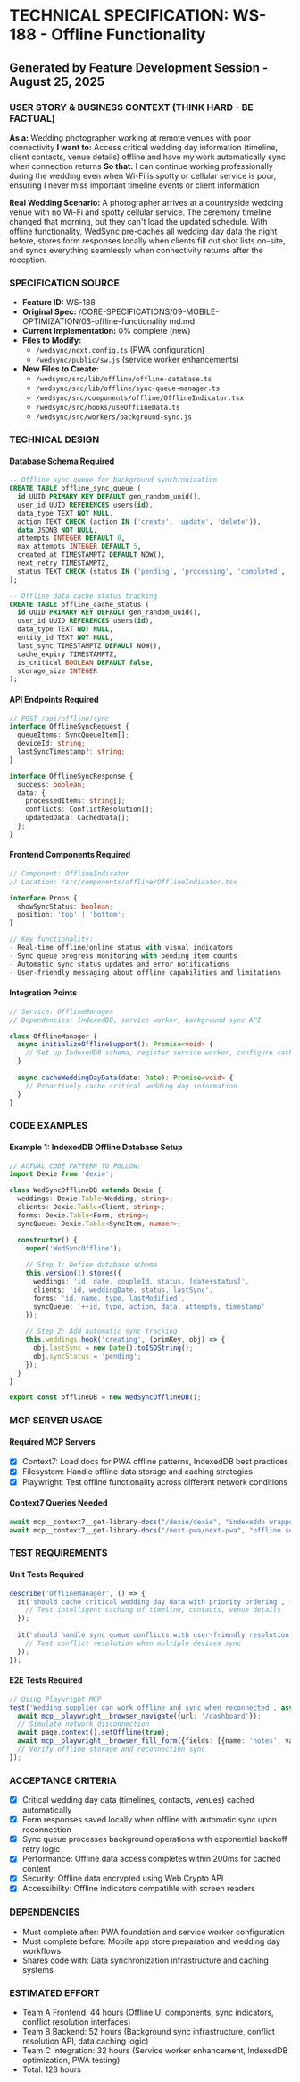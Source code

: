 # TECHNICAL SPECIFICATION: WS-188 - Offline Functionality
## Generated by Feature Development Session - August 25, 2025

### USER STORY & BUSINESS CONTEXT (THINK HARD - BE FACTUAL)
**As a:** Wedding photographer working at remote venues with poor connectivity
**I want to:** Access critical wedding day information (timeline, client contacts, venue details) offline and have my work automatically sync when connection returns
**So that:** I can continue working professionally during the wedding even when Wi-Fi is spotty or cellular service is poor, ensuring I never miss important timeline events or client information

**Real Wedding Scenario:**
A photographer arrives at a countryside wedding venue with no Wi-Fi and spotty cellular service. The ceremony timeline changed that morning, but they can't load the updated schedule. With offline functionality, WedSync pre-caches all wedding day data the night before, stores form responses locally when clients fill out shot lists on-site, and syncs everything seamlessly when connectivity returns after the reception.

### SPECIFICATION SOURCE
- **Feature ID:** WS-188
- **Original Spec:** /CORE-SPECIFICATIONS/09-MOBILE-OPTIMIZATION/03-offline-functionality md.md
- **Current Implementation:** 0% complete (new)
- **Files to Modify:** 
  - `/wedsync/next.config.ts` (PWA configuration)
  - `/wedsync/public/sw.js` (service worker enhancements)
- **New Files to Create:** 
  - `/wedsync/src/lib/offline/offline-database.ts`
  - `/wedsync/src/lib/offline/sync-queue-manager.ts`
  - `/wedsync/src/components/offline/OfflineIndicator.tsx`
  - `/wedsync/src/hooks/useOfflineData.ts`
  - `/wedsync/src/workers/background-sync.js`

### TECHNICAL DESIGN

#### Database Schema Required
```sql
-- Offline sync queue for background synchronization
CREATE TABLE offline_sync_queue (
  id UUID PRIMARY KEY DEFAULT gen_random_uuid(),
  user_id UUID REFERENCES users(id),
  data_type TEXT NOT NULL,
  action TEXT CHECK (action IN ('create', 'update', 'delete')),
  data JSONB NOT NULL,
  attempts INTEGER DEFAULT 0,
  max_attempts INTEGER DEFAULT 5,
  created_at TIMESTAMPTZ DEFAULT NOW(),
  next_retry TIMESTAMPTZ,
  status TEXT CHECK (status IN ('pending', 'processing', 'completed', 'failed'))
);

-- Offline data cache status tracking
CREATE TABLE offline_cache_status (
  id UUID PRIMARY KEY DEFAULT gen_random_uuid(),
  user_id UUID REFERENCES users(id),
  data_type TEXT NOT NULL,
  entity_id TEXT NOT NULL,
  last_sync TIMESTAMPTZ DEFAULT NOW(),
  cache_expiry TIMESTAMPTZ,
  is_critical BOOLEAN DEFAULT false,
  storage_size INTEGER
);
```

#### API Endpoints Required
```typescript
// POST /api/offline/sync
interface OfflineSyncRequest {
  queueItems: SyncQueueItem[];
  deviceId: string;
  lastSyncTimestamp?: string;
}

interface OfflineSyncResponse {
  success: boolean;
  data: {
    processedItems: string[];
    conflicts: ConflictResolution[];
    updatedData: CachedData[];
  };
}
```

#### Frontend Components Required
```typescript
// Component: OfflineIndicator
// Location: /src/components/offline/OfflineIndicator.tsx

interface Props {
  showSyncStatus: boolean;
  position: 'top' | 'bottom';
}

// Key functionality:
- Real-time offline/online status with visual indicators
- Sync queue progress monitoring with pending item counts
- Automatic sync status updates and error notifications
- User-friendly messaging about offline capabilities and limitations
```

#### Integration Points
```typescript
// Service: OfflineManager
// Dependencies: IndexedDB, service worker, background sync API

class OfflineManager {
  async initializeOfflineSupport(): Promise<void> {
    // Set up IndexedDB schema, register service worker, configure caching
  }
  
  async cacheWeddingDayData(date: Date): Promise<void> {
    // Proactively cache critical wedding day information
  }
}
```

### CODE EXAMPLES

#### Example 1: IndexedDB Offline Database Setup
```typescript
// ACTUAL CODE PATTERN TO FOLLOW:
import Dexie from 'dexie';

class WedSyncOfflineDB extends Dexie {
  weddings: Dexie.Table<Wedding, string>;
  clients: Dexie.Table<Client, string>;
  forms: Dexie.Table<Form, string>;
  syncQueue: Dexie.Table<SyncItem, number>;

  constructor() {
    super('WedSyncOffline');
    
    // Step 1: Define database schema
    this.version(1).stores({
      weddings: 'id, date, coupleId, status, [date+status]',
      clients: 'id, weddingDate, status, lastSync',
      forms: 'id, name, type, lastModified',
      syncQueue: '++id, type, action, data, attempts, timestamp'
    });
    
    // Step 2: Add automatic sync tracking
    this.weddings.hook('creating', (primKey, obj) => {
      obj.lastSync = new Date().toISOString();
      obj.syncStatus = 'pending';
    });
  }
}

export const offlineDB = new WedSyncOfflineDB();
```

### MCP SERVER USAGE

#### Required MCP Servers
- [x] Context7: Load docs for PWA offline patterns, IndexedDB best practices
- [x] Filesystem: Handle offline data storage and caching strategies
- [x] Playwright: Test offline functionality across different network conditions

#### Context7 Queries Needed
```typescript
await mcp__context7__get-library-docs("/dexie/dexie", "indexeddb wrapper", 4000);
await mcp__context7__get-library-docs("/next-pwa/next-pwa", "offline service worker", 3000);
```

### TEST REQUIREMENTS

#### Unit Tests Required
```typescript
describe('OfflineManager', () => {
  it('should cache critical wedding day data with priority ordering', () => {
    // Test intelligent caching of timeline, contacts, venue details
  });
  
  it('should handle sync queue conflicts with user-friendly resolution', () => {
    // Test conflict resolution when multiple devices sync
  });
});
```

#### E2E Tests Required
```typescript
// Using Playwright MCP
test('Wedding supplier can work offline and sync when reconnected', async () => {
  await mcp__playwright__browser_navigate({url: '/dashboard'});
  // Simulate network disconnection
  await page.context().setOffline(true);
  await mcp__playwright__browser_fill_form({fields: [{name: 'notes', value: 'Offline note'}]});
  // Verify offline storage and reconnection sync
});
```

### ACCEPTANCE CRITERIA
- [x] Critical wedding day data (timelines, contacts, venues) cached automatically
- [x] Form responses saved locally when offline with automatic sync upon reconnection
- [x] Sync queue processes background operations with exponential backoff retry logic
- [x] Performance: Offline data access completes within 200ms for cached content
- [x] Security: Offline data encrypted using Web Crypto API
- [x] Accessibility: Offline indicators compatible with screen readers

### DEPENDENCIES
- Must complete after: PWA foundation and service worker configuration
- Must complete before: Mobile app store preparation and wedding day workflows
- Shares code with: Data synchronization infrastructure and caching systems

### ESTIMATED EFFORT
- Team A Frontend: 44 hours (Offline UI components, sync indicators, conflict resolution interfaces)
- Team B Backend: 52 hours (Background sync infrastructure, conflict resolution API, data caching logic)
- Team C Integration: 32 hours (Service worker enhancement, IndexedDB optimization, PWA testing)
- Total: 128 hours